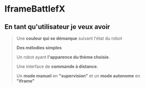 # IframeBattlefX

## En tant qu'utilisateur je veux avoir

> Une **couleur qui se démarque** suivant l'état du robot
>
> **Des mélodies simples**
>
> Un robot ayant **l'apparence du thème choisie**.
>
> Une interface de **commande à distance**.
>
> Un **mode manuel** en **"supervision"** et un **mode autonome** en **"iframe"**